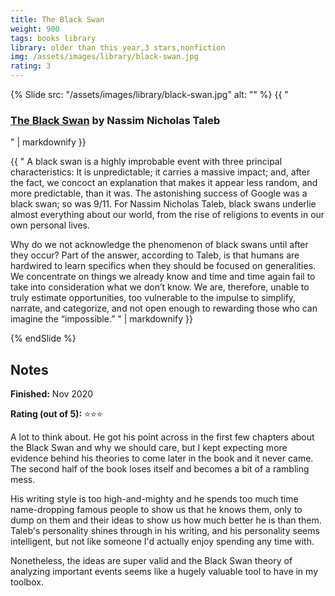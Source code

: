```yaml
---
title: The Black Swan
weight: 900
tags: books library
library: older than this year,3 stars,nonfiction
img: /assets/images/library/black-swan.jpg
rating: 3
---
```


{% Slide src: "/assets/images/library/black-swan.jpg" alt: "" %} {{ "
### [The Black Swan](https://www.penguinrandomhouse.com/books/176226/the-black-swan-second-edition-by-nassim-nicholas-taleb/) by Nassim Nicholas Taleb
" | markdownify }}

<div class="text-sm mtm"> {{ "
A black swan is a highly improbable event with three principal characteristics: It is unpredictable; it carries a massive impact; and, after the fact, we concoct an explanation that makes it appear less random, and more predictable, than it was. The astonishing success of Google was a black swan; so was 9/11. For Nassim Nicholas Taleb, black swans underlie almost everything about our world, from the rise of religions to events in our own personal lives.

Why do we not acknowledge the phenomenon of black swans until after they occur? Part of the answer, according to Taleb, is that humans are hardwired to learn specifics when they should be focused on generalities. We concentrate on things we already know and time and time again fail to take into consideration what we don’t know. We are, therefore, unable to truly estimate opportunities, too vulnerable to the impulse to simplify, narrate, and categorize, and not open enough to rewarding those who can imagine the “impossible.”
  " | markdownify }}
</div>
{% endSlide %}

## Notes

**Finished:** Nov 2020

**Rating (out of 5):** ⭐⭐⭐

A lot to think about. He got his point across in the first few chapters about the Black Swan and why we should care, but I kept expecting more evidence behind his theories to come later in the book and it never came. The second half of the book loses itself and becomes a bit of a rambling mess.

His writing style is too high-and-mighty and he spends too much time name-dropping famous people to show us that he knows them, only to dump on them and their ideas to show us how much better he is than them. Taleb's personality shines through in his writing, and his personality seems intelligent, but not like someone I'd actually enjoy spending any time with.

Nonetheless, the ideas are super valid and the Black Swan theory of analyzing important events seems like a hugely valuable tool to have in my toolbox.